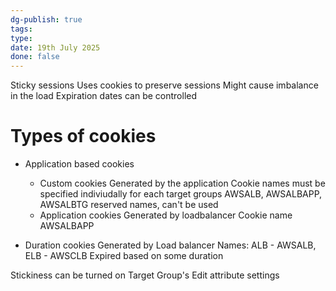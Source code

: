 ```yaml
---
dg-publish: true
tags: 
type: 
date: 19th July 2025
done: false
---
```


Sticky sessions
Uses cookies to preserve sessions
Might cause imbalance in the load
Expiration dates can be controlled

# Types of cookies
- Application based cookies
    - Custom cookies
        Generated by the application
        Cookie names must be specified indiviudally for each target groups
        AWSALB, AWSALBAPP, AWSALBTG reserved names, can't be used
    - Application cookies
        Generated by loadbalancer
        Cookie name AWSALBAPP
    
- Duration cookies
    Generated by Load balancer
    Names: ALB - AWSALB, ELB - AWSCLB
    Expired based on some duration

Stickiness can be turned on Target Group's Edit attribute settings

